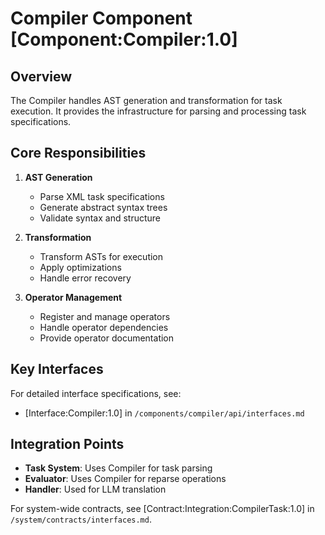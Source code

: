 # Compiler Component [Component:Compiler:1.0]

## Overview

The Compiler handles AST generation and transformation for task execution. It provides the infrastructure for parsing and processing task specifications.

## Core Responsibilities

1. **AST Generation**
   - Parse XML task specifications
   - Generate abstract syntax trees
   - Validate syntax and structure

2. **Transformation**
   - Transform ASTs for execution
   - Apply optimizations
   - Handle error recovery

3. **Operator Management**
   - Register and manage operators
   - Handle operator dependencies
   - Provide operator documentation

## Key Interfaces

For detailed interface specifications, see:
- [Interface:Compiler:1.0] in `/components/compiler/api/interfaces.md`

## Integration Points

- **Task System**: Uses Compiler for task parsing
- **Evaluator**: Uses Compiler for reparse operations
- **Handler**: Used for LLM translation

For system-wide contracts, see [Contract:Integration:CompilerTask:1.0] in `/system/contracts/interfaces.md`.
